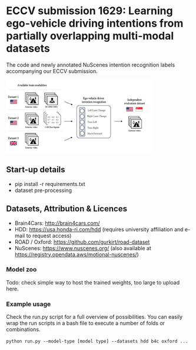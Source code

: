 #  ECCV submission 1629: Learning ego-vehicle driving intentions from partially overlapping multi-modal datasets
The code and newly annotated NuScenes intention recognition labels accompanying our ECCV submission. 

<img src="figs/problem_overview.png" style="height: 200px; width:400px;"/>


## Start-up details
- pip install -r requirements.txt
- dataset pre-processing

## Datasets, Attribution & Licences 
- Brain4Cars: http://brain4cars.com/
- HDD: https://usa.honda-ri.com/hdd (requires university affiliation and e-mail to request access)
- ROAD / Oxford: https://github.com/gurkirt/road-dataset
- NuScenes: https://www.nuscenes.org/ (also available at https://registry.opendata.aws/motional-nuscenes/)


### Model zoo
Todo: check simple way to host the trained weights, too large to upload here.

### Example usage
Check the run.py script for a full overview of possibilities.
You can easily wrap the run scripts in a bash file to execute a number of folds or combinations.

`python run.py --model-type [model type] --datasets hdd b4c oxford ...`
